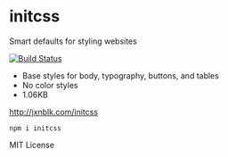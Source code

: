 # initcss

Smart defaults for styling websites

[![Build Status](https://travis-ci.org/jxnblk/initcss.svg)](https://travis-ci.org/jxnblk/initcss)

- Base styles for body, typography, buttons, and tables
- No color styles
- 1.06KB

http://jxnblk.com/initcss

```
npm i initcss
```

MIT License

